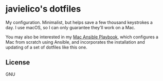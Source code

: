 # javielico's dotfiles

My configuration. Minimalist, but helps save a few thousand keystrokes a day. I use macOS, so I can only guarantee they'll work on a Mac.

You may also be interested in my [Mac Ansible Playbook](https://github.com/javielico/mac-ansible-galaxy), which configures a Mac from scratch using Ansible, and incorporates the installation and updating of a set of dotfiles like this one.

## License

GNU

